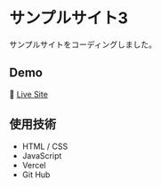 # サンプルサイト3
サンプルサイトをコーディングしました。

## Demo
🔗 [Live Site](https://ad-level-2.vercel.app/)

## 使用技術
- HTML / CSS
- JavaScript
- Vercel
- Git Hub

